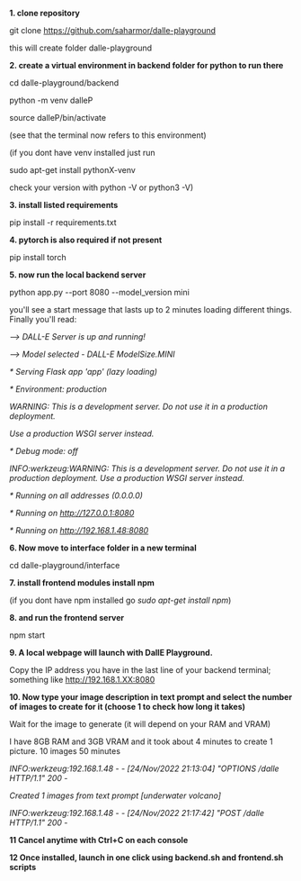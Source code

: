 **1. clone repository**

git clone https://github.com/saharmor/dalle-playground

this will create folder dalle-playground

**2. create a virtual environment in backend folder for python to run there**

cd dalle-playground/backend

python -m venv dalleP

source dalleP/bin/activate

(see that the terminal now refers to this environment)

(if you dont have venv installed just run

sudo apt-get install pythonX-venv

check your version with python -V or python3 -V)

**3. install listed requirements**

pip install -r requirements.txt

**4. pytorch is also required if not present**

pip install torch

**5. now run the local backend server**

python app.py --port 8080 --model_version mini

you'll see a start message that lasts up to 2 minutes loading different things. Finally you'll read:

_--> DALL-E Server is up and running!_

_--> Model selected - DALL-E ModelSize.MINI_

_* Serving Flask app 'app' (lazy loading)_

_* Environment: production_

_WARNING: This is a development server. Do not use it in a production deployment._

_Use a production WSGI server instead._

_* Debug mode: off_

_INFO:werkzeug:WARNING: This is a development server. Do not use it in a production deployment. Use a production WSGI server instead._

_* Running on all addresses (0.0.0.0)_

_* Running on http://127.0.0.1:8080_

_* Running on http://192.168.1.48:8080_

**6. Now move to interface folder in a new terminal**

cd dalle-playground/interface

**7. install frontend modules install npm**

(if you dont have npm installed go _sudo apt-get install npm_)

**8. and run the frontend server**

npm start

**9. A local webpage will launch with DallE Playground.**

Copy the IP address you have in the last line of your backend terminal; something like http://192.168.1.XX:8080

**10. Now type your image description in text prompt and select the number of images to create for it (choose 1 to check how long it takes)**

Wait for the image to generate (it will depend on your RAM and VRAM)

I have 8GB RAM and 3GB VRAM and it took about 4 minutes to create 1 picture. 10 images 50 minutes

_INFO:werkzeug:192.168.1.48 - - [24/Nov/2022 21:13:04] "OPTIONS /dalle HTTP/1.1" 200 -_

_Created 1 images from text prompt [underwater volcano]_

_INFO:werkzeug:192.168.1.48 - - [24/Nov/2022 21:17:42] "POST /dalle HTTP/1.1" 200 -_

**11 Cancel anytime with Ctrl+C on each console**

**12 Once installed, launch in one click using backend.sh and frontend.sh scripts**
